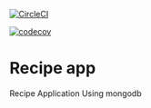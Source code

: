 [![CircleCI](https://circleci.com/gh/KostNik/recipe/tree/mongo.svg?style=svg)](https://circleci.com/gh/KostNik/recipe/tree/mongo)

[![codecov](https://codecov.io/gh/KostNik/recipe/branch/master/graph/badge.svg)](https://codecov.io/gh/KostNik/recipe/tree/mongo)

# Recipe app
Recipe Application Using mongodb
